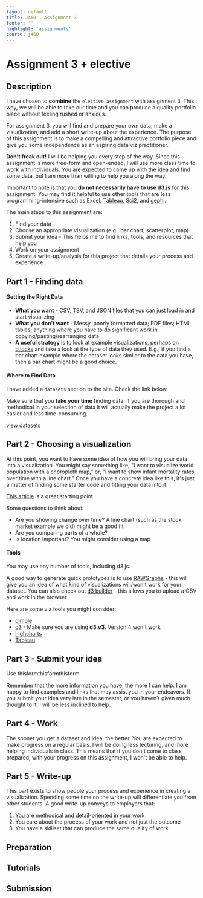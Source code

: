 ```yaml
---
layout: default
title: J460 - Assignment 3
footer: ''
highlight: 'assignments'
course: j460
---
```

# Assignment 3 + elective
## Description
I have chosen to __combine__ the `elective assignment` with assignment 3. This way, we will be able to take our time and you can produce a quality portfolio piece without feeling rushed or anxious.

For assignment 3, you will find and prepare your own data, make a visualization, and add a short write-up about the experience. The purpose of this assignment is to make a compelling and attractive portfolio piece and give you some independence as an aspiring data viz practitioner.

__Don't freak out!__ I will be helping you every step of the way. Since this assignment is more free-form and open-ended, I will use more class time to work with individuals. You are expected to come up with the idea and find some data, but I am more than willing to help you along the way.

Important to note is that you **do not necessarily have to use d3.js** for this assignment. You may find it helpful to use other tools that are less programming-intensive such as Excel, [Tableau](https://www.tableau.com/academic/students), [Sci2](https://sci2.cns.iu.edu/user/index.php), and [gephi](https://gephi.org/).

The main steps to this assignment are:

1. Find your data
2. Choose an appropriate visualization (e.g., bar chart, scatterplot, map)
3. Submit your idea - This helps me to find links, tools, and resources that help you
4. Work on your assignment
5. Create a write-up/analysis for this project that details your process and experience

## Part 1 - Finding data
#### Getting the Right Data
 * __What you want__ - CSV, TSV, and JSON files that you can just load in and start visualizing
 * __What you don't want__ - Messy, poorly formatted data; PDF files; HTML tables; anything where you have to do significant work in copying/pasting/rearranging data
 * __A useful strategy__ is to look at example visualizations, perhaps on [b.locks](https://bl.ocks.org/) and take a look at the type of data they used. E.g., if you find a bar chart example where the dataset looks similar to the data you have, then a bar chart might be a good choice.

#### Where to Find Data
I have added a `datasets` section to the site. Check the link below.

Make sure that you __take your time__ finding data; if you are thorough and methodical in your selection of data it will actually make the project a lot easier and less time-consuming.

<a class="btn btn-secondary" href="../datasets.html" target="_blank">view datasets</a>

## Part 2 - Choosing a visualization
At this point, you want to have some idea of how you will bring your data into a visualization. You might say something like, "I want to visualize world population with a choropleth map," or, "I want to show infant mortality rates over time with a line chart." Once you have a concrete idea like this, it's just a matter of finding some starter code and fitting your data into it.

[This article](https://eazybi.com/blog/data_visualization_and_chart_types/) is a great starting point.

Some questions to think about:

 * Are you showing change over time? A line chart (such as the stock market example we did) might be a good fit
 * Are you comparing parts of a whole?
 * Is location important? You might consider using a map

#### Tools
You may use any number of tools, including d3.js.

A good way to generate quick prototypes is to use [RAWGraphs](http://rawgraphs.io/) - this will give you an idea of what kind of visualizations will/won't work for your dataset. You can also check out [d3 builder](https://my.infocaptor.com/free_data_visualization.php) - this allows you to upload a CSV and work in the browser.

Here are some viz tools you might consider:

 * [dimple](http://dimplejs.org/)
 * [c3](http://c3js.org/) - Make sure you are using __d3.v3__. Version 4 won't work
 * [highcharts](http://www.highcharts.com/demo)
 * [Tableau](https://www.tableau.com/academic/students)



## Part 3 - Submit your idea
Use thisformthisformthisform

Remember that the more information you have, the more I can help. I am happy to find examples and links that may assist you in your endeavors. If you submit your idea very late in the semester, or you haven't given much thought to it, I will be less inclined to help.

## Part 4 - Work
The sooner you get a dataset and idea, the better. You are expected to make progress on a regular basis. I will be doing less lecturing, and more helping individuals in class. This means that if you don't come to class prepared, with your progress on this assignment, I won't be able to help.

## Part 5 - Write-up
This part exists to show people your process and experience in creating a visualization. Spending some time on the write-up will differentiate you from other students. A good write-up conveys to employers that:

1. You are methodical and detail-oriented in your work
2. You care about the process of your work and not just the outcome
3. You have a skillset that can produce the same quality of work

## Preparation

## Tutorials

## Submission
